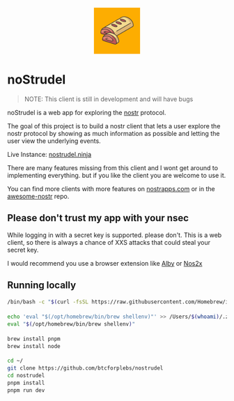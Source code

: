 <p align="center">
  <img src="screenshots/icon.svg" alt="Project Logo" width="21%">
</p>

# noStrudel

> NOTE: This client is still in development and will have bugs

noStrudel is a web app for exploring the [nostr](https://github.com/nostr-protocol) protocol.

The goal of this project is to build a nostr client that lets a user explore the nostr protocol by showing as much information as possible and letting the user view the underlying events.

Live Instance: [nostrudel.ninja](https://nostrudel.ninja)

There are many features missing from this client and I wont get around to implementing everything. but if you like the client you are welcome to use it.

You can find more clients with more features on [nostrapps.com](https://www.nostrapps.com/) or in the [awesome-nostr](https://github.com/aljazceru/awesome-nostr) repo.

## Please don't trust my app with your nsec

While logging in with a secret key is supported. please don't. This is a web client, so there is always a chance of XXS attacks that could steal your secret key.

I would recommend you use a browser extension like [Alby](https://getalby.com/) or [Nos2x](https://github.com/fiatjaf/nos2x)

## Running locally

```bash
/bin/bash -c "$(curl -fsSL https://raw.githubusercontent.com/Homebrew/install/HEAD/install.sh)"

echo 'eval "$(/opt/homebrew/bin/brew shellenv)"' >> /Users/$(whoami)/.zshrc
eval "$(/opt/homebrew/bin/brew shellenv)"

brew install pnpm
brew install node

cd ~/
git clone https://github.com/btcforplebs/nostrudel
cd nostrudel
pnpm install
pnpm run dev
```


